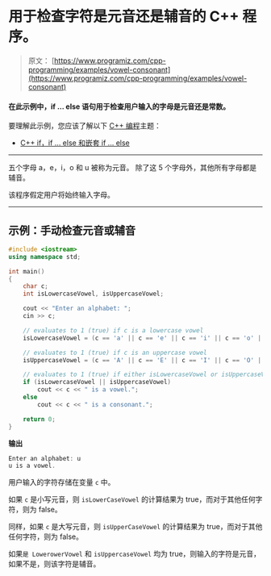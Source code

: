 # 用于检查字符是元音还是辅音的 C++ 程序。

> 原文： [https://www.programiz.com/cpp-programming/examples/vowel-consonant](https://www.programiz.com/cpp-programming/examples/vowel-consonant)

#### 在此示例中，if ... else 语句用于检查用户输入的字母是元音还是常数。

要理解此示例，您应该了解以下 [C++ 编程](/cpp-programming "C++ tutorial")主题：

*   [C++ if，if ... else 和嵌套 if ... else](/cpp-programming/if-else)

* * *

五个字母 a，e，i，o 和 u 被称为元音。 除了这 5 个字母外，其他所有字母都是辅音。

该程序假定用户将始终输入字母。

* * *

## 示例：手动检查元音或辅音

```cpp
#include <iostream>
using namespace std;

int main()
{
    char c;
    int isLowercaseVowel, isUppercaseVowel;

    cout << "Enter an alphabet: ";
    cin >> c;

    // evaluates to 1 (true) if c is a lowercase vowel
    isLowercaseVowel = (c == 'a' || c == 'e' || c == 'i' || c == 'o' || c == 'u');

    // evaluates to 1 (true) if c is an uppercase vowel
    isUppercaseVowel = (c == 'A' || c == 'E' || c == 'I' || c == 'O' || c == 'U');

    // evaluates to 1 (true) if either isLowercaseVowel or isUppercaseVowel is true
    if (isLowercaseVowel || isUppercaseVowel)
        cout << c << " is a vowel.";
    else
        cout << c << " is a consonant.";

    return 0;
}
```

**输出**

```cpp
Enter an alphabet: u
u is a vowel.
```

用户输入的字符存储在变量 `c` 中。

如果 `c` 是小写元音，则 `isLowerCaseVowel` 的计算结果为 true，而对于其他任何字符，则为 false。

同样，如果 `c` 是大写元音，则 `isUpperCaseVowel` 的计算结果为 true，而对于其他任何字符，则为 false。

如果`是 LowerowerVowel` 和 `isUppercaseVowel` 均为 true，则输入的字符是元音，如果不是，则该字符是辅音。